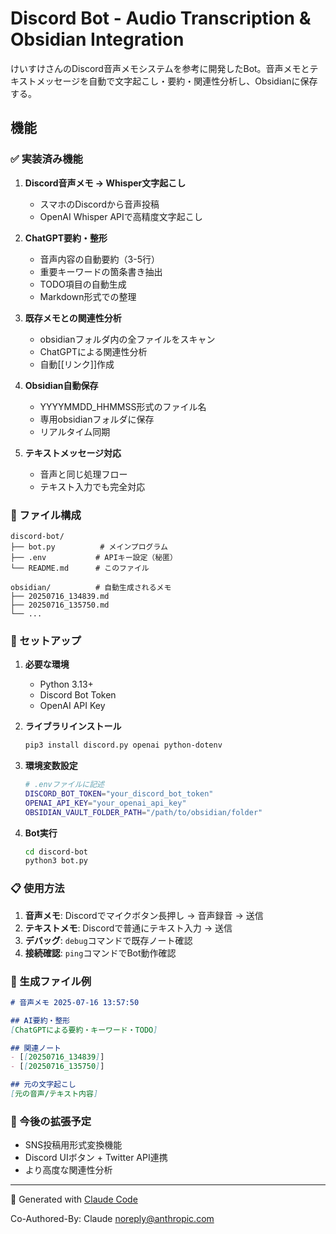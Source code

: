 # Discord Bot - Audio Transcription & Obsidian Integration

けいすけさんのDiscord音声メモシステムを参考に開発したBot。音声メモとテキストメッセージを自動で文字起こし・要約・関連性分析し、Obsidianに保存する。

## 機能

### ✅ 実装済み機能

1. **Discord音声メモ → Whisper文字起こし**
   - スマホのDiscordから音声投稿
   - OpenAI Whisper APIで高精度文字起こし

2. **ChatGPT要約・整形**
   - 音声内容の自動要約（3-5行）
   - 重要キーワードの箇条書き抽出
   - TODO項目の自動生成
   - Markdown形式での整理

3. **既存メモとの関連性分析**
   - obsidianフォルダ内の全ファイルをスキャン
   - ChatGPTによる関連性分析
   - 自動[[リンク]]作成

4. **Obsidian自動保存**
   - YYYYMMDD_HHMMSS形式のファイル名
   - 専用obsidianフォルダに保存
   - リアルタイム同期

5. **テキストメッセージ対応**
   - 音声と同じ処理フロー
   - テキスト入力でも完全対応

### 📂 ファイル構成

```
discord-bot/
├── bot.py          # メインプログラム
├── .env           # APIキー設定（秘匿）
└── README.md      # このファイル

obsidian/          # 自動生成されるメモ
├── 20250716_134839.md
├── 20250716_135750.md
└── ...
```

### 🔧 セットアップ

1. **必要な環境**
   - Python 3.13+
   - Discord Bot Token
   - OpenAI API Key

2. **ライブラリインストール**
   ```bash
   pip3 install discord.py openai python-dotenv
   ```

3. **環境変数設定**
   ```bash
   # .envファイルに記述
   DISCORD_BOT_TOKEN="your_discord_bot_token"
   OPENAI_API_KEY="your_openai_api_key"
   OBSIDIAN_VAULT_FOLDER_PATH="/path/to/obsidian/folder"
   ```

4. **Bot実行**
   ```bash
   cd discord-bot
   python3 bot.py
   ```

### 📋 使用方法

1. **音声メモ**: Discordでマイクボタン長押し → 音声録音 → 送信
2. **テキストメモ**: Discordで普通にテキスト入力 → 送信
3. **デバッグ**: `debug`コマンドで既存ノート確認
4. **接続確認**: `ping`コマンドでBot動作確認

### 📄 生成ファイル例

```markdown
# 音声メモ 2025-07-16 13:57:50

## AI要約・整形
[ChatGPTによる要約・キーワード・TODO]

## 関連ノート
- [[20250716_134839]]
- [[20250716_135750]]

## 元の文字起こし
[元の音声/テキスト内容]
```

### 🚀 今後の拡張予定

- SNS投稿用形式変換機能
- Discord UIボタン + Twitter API連携
- より高度な関連性分析

---

🤖 Generated with [Claude Code](https://claude.ai/code)

Co-Authored-By: Claude <noreply@anthropic.com>